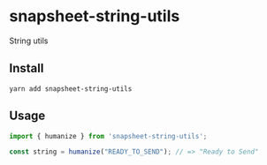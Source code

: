# snapsheet-string-utils

String utils


## Install
```shell
yarn add snapsheet-string-utils
```


## Usage
```javascript
import { humanize } from 'snapsheet-string-utils';

const string = humanize("READY_TO_SEND"); // => "Ready to Send"
```
